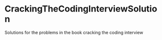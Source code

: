 # CrackingTheCodingInterviewSolution
Solutions for the problems in the book cracking the coding interview
